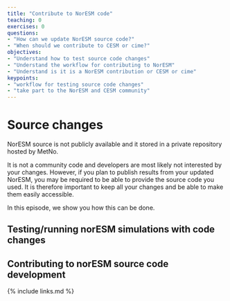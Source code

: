 ```yaml
---
title: "Contribute to NorESM code"
teaching: 0
exercises: 0
questions:
- "How can we update NorESM source code?"
- "When should we contribute to CESM or cime?"
objectives:
- "Understand how to test source code changes"
- "Understand the workflow for contributing to NorESM"
- "Understand is it is a NorESM contribution or CESM or cime"
keypoints:
- "workflow for testing source code changes"
- "take part to the NorESM and CESM community"
---
```


# Source changes

NorESM source is not publicly available and it stored in a private repository hosted by MetNo.

It is not a community code and developers are most likely not interested by your changes. However, if you plan to publish results from your updated NorESM, you may be required to be able to provide the source code you used. It is therefore important to keep all your changes and be able to make them easily accessible.

In this episode, we show you how this can be done.

## Testing/running norESM simulations with code changes

## Contributing to norESM source code development

{% include links.md %}

